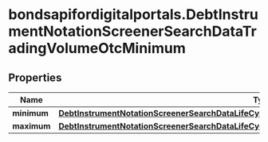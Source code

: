 # bondsapifordigitalportals.DebtInstrumentNotationScreenerSearchDataTradingVolumeOtcMinimum

## Properties

Name | Type | Description | Notes
------------ | ------------- | ------------- | -------------
**minimum** | [**DebtInstrumentNotationScreenerSearchDataLifeCycleMaturityRestrictionRemainingTermYearsMinimum**](DebtInstrumentNotationScreenerSearchDataLifeCycleMaturityRestrictionRemainingTermYearsMinimum.md) |  | [optional] 
**maximum** | [**DebtInstrumentNotationScreenerSearchDataLifeCycleMaturityRestrictionRemainingTermYearsMaximum**](DebtInstrumentNotationScreenerSearchDataLifeCycleMaturityRestrictionRemainingTermYearsMaximum.md) |  | [optional] 


